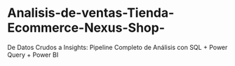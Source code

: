 # Analisis-de-ventas-Tienda-Ecommerce-Nexus-Shop-
De Datos Crudos a Insights: Pipeline Completo de Análisis con SQL + Power Query + Power BI
